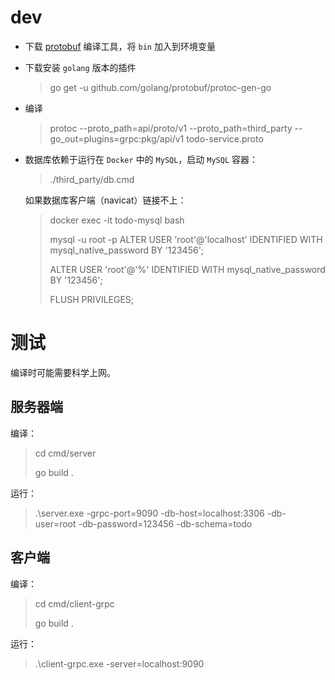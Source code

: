 # dev

- 下载 [protobuf](https://github.com/protocolbuffers/protobuf/releases) 编译工具，将 `bin` 加入到环境变量
- 下载安装 `golang` 版本的插件
  > go get -u github.com/golang/protobuf/protoc-gen-go
- 编译
  > protoc --proto_path=api/proto/v1 --proto_path=third_party --go_out=plugins=grpc:pkg/api/v1 todo-service.proto
- 数据库依赖于运行在 `Docker` 中的 `MySQL`，启动 `MySQL` 容器：
  > ./third_party/db.cmd

  如果数据库客户端（navicat）链接不上：
  > docker exec -it todo-mysql bash
  >
  > mysql -u root -p
  > ALTER USER 'root'@'localhost' IDENTIFIED WITH mysql_native_password BY '123456';
  >
  > ALTER USER 'root'@'%' IDENTIFIED WITH mysql_native_password BY '123456';
  >
  > FLUSH PRIVILEGES;

# 测试
编译时可能需要科学上网。

## 服务器端

编译：
> cd cmd/server
>
> go build .

运行：
> .\server.exe -grpc-port=9090 -db-host=localhost:3306 -db-user=root -db-password=123456 -db-schema=todo

## 客户端

编译：
> cd cmd/client-grpc
>
> go build .

运行：
> .\client-grpc.exe -server=localhost:9090